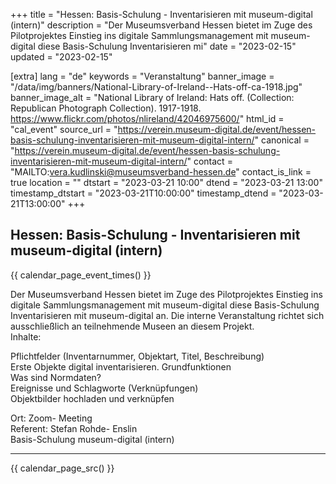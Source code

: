 +++
title = "Hessen: Basis-Schulung - Inventarisieren mit museum-digital (intern)"
description = "Der Museumsverband Hessen bietet im Zuge des Pilotprojektes Einstieg ins digitale Sammlungsmanagement mit museum-digital diese Basis-Schulung Inventarisieren mi"
date = "2023-02-15"
updated = "2023-02-15"

[extra]
lang = "de"
keywords = "Veranstaltung"
banner_image = "/data/img/banners/National-Library-of-Ireland--Hats-off-ca-1918.jpg"
banner_image_alt = "National Library of Ireland:  Hats off. (Collection: Republican Photograph Collection). 1917-1918. https://www.flickr.com/photos/nlireland/42046975600/"
html_id = "cal_event"
source_url = "https://verein.museum-digital.de/event/hessen-basis-schulung-inventarisieren-mit-museum-digital-intern/"
canonical = "https://verein.museum-digital.de/event/hessen-basis-schulung-inventarisieren-mit-museum-digital-intern/"
contact = "MAILTO:vera.kudlinski@museumsverband-hessen.de"
contact_is_link = true
location = ""
dtstart = "2023-03-21 10:00"
dtend = "2023-03-21 13:00"
timestamp_dtstart = "2023-03-21T10:00:00"
timestamp_dtend = "2023-03-21T13:00:00"
+++

## Hessen: Basis-Schulung - Inventarisieren mit museum-digital (intern)

{{ calendar_page_event_times() }}

Der Museumsverband Hessen bietet im Zuge des Pilotprojektes Einstieg ins digitale Sammlungsmanagement mit museum-digital diese Basis-Schulung Inventarisieren mit museum-digital an. Die interne Veranstaltung richtet sich ausschließlich an teilnehmende Museen an diesem Projekt. <br />
Inhalte: 

Pflichtfelder (Inventarnummer, Objektart, Titel, Beschreibung)<br />
Erste Objekte digital inventarisieren. Grundfunktionen<br />
Was sind Normdaten?<br />
Ereignisse und Schlagworte (Verknüpfungen)<br />
Objektbilder hochladen und verknüpfen

Ort: Zoom- Meeting<br />
Referent: Stefan Rohde- Enslin<br />
Basis-Schulung museum-digital (intern)

----

{{ calendar_page_src() }}